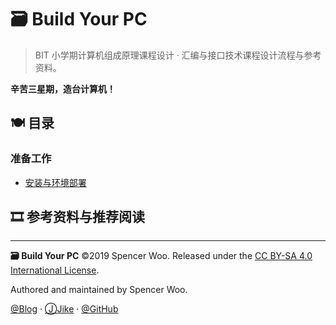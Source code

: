 # 🗃 Build Your PC

> BIT 小学期计算机组成原理课程设计 · 汇编与接口技术课程设计流程与参考资料。

**辛苦三星期，造台计算机！**

## 🍽 目录

### 准备工作

- [安装与环境部署](./1_Preparations/1-1_Installation.md)

## 🎞 参考资料与推荐阅读

---

**🗃 Build Your PC** ©2019 Spencer Woo. Released under the [CC BY-SA 4.0 International License](./LICENSE).

Authored and maintained by Spencer Woo.

[@Blog](https://spencerwoo.com/) · [ⒿJike](https://web.okjike.com/user/4DDA0425-FB41-4188-89E4-952CA15E3C5E/post) · [@GitHub](https://github.com/spencerwooo)